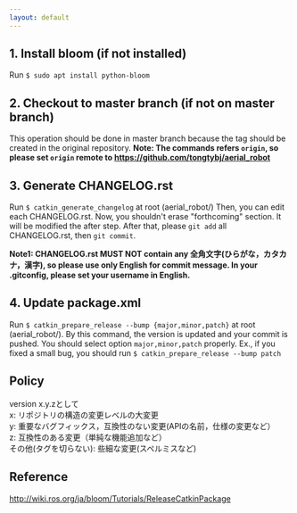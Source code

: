 ```yaml
---
layout: default
---
```



## 1. Install bloom (if not installed)
Run `$ sudo apt install python-bloom`

## 2. Checkout to master branch (if not on master branch)
This operation should be done in master branch because the tag should be created in the original repository.
**Note: The commands refers `origin`, so please set `origin` remote to https://github.com/tongtybj/aerial_robot**

## 3. Generate CHANGELOG.rst
Run `$ catkin_generate_changelog` at root (aerial_robot/)
Then, you can edit each CHANGELOG.rst. Now, you shouldn't erase "forthcoming" section. It will be modified the after step.
After that, please `git add` all CHANGELOG.rst, then `git commit`.

**Note1: CHANGELOG.rst MUST NOT contain any 全角文字(ひらがな，カタカナ，漢字), so please use only English for commit message. In your .gitconfig, please set your username in English.**

## 4. Update package.xml
Run `$ catkin_prepare_release --bump {major,minor,patch}` at root (aerial_robot/).
By this command, the version is updated and your commit is pushed.
You should select option `major,minor,patch` properly. 
Ex., if you fixed a small bug, you should run `$ catkin_prepare_release --bump patch`

## Policy
version x.y.zとして<br>
x: リポジトリの構造の変更レベルの大変更<br>
y: 重要なバグフィックス，互換性のない変更(APIの名前，仕様の変更など）<br>
z: 互換性のある変更（単純な機能追加など）<br>
その他(タグを切らない): 些細な変更(スペルミスなど)

## Reference
http://wiki.ros.org/ja/bloom/Tutorials/ReleaseCatkinPackage